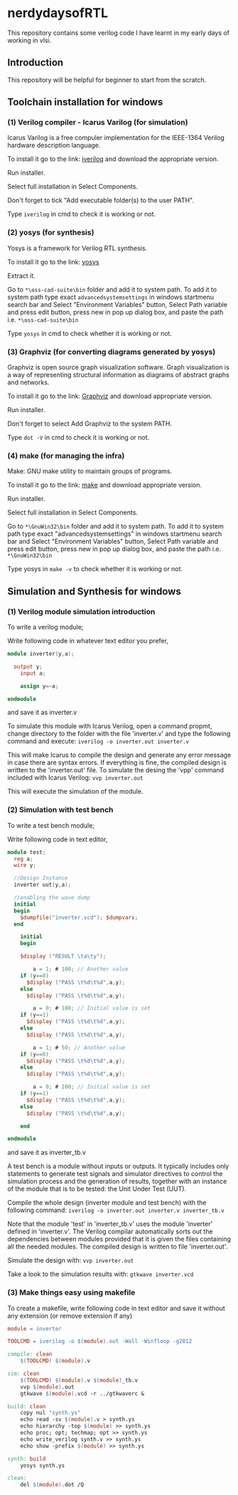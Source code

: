 # nerdydaysofRTL

This repository contains some verilog code I have learnt in my early days of working in vlsi.

## Introduction

This repository will be helpful for beginner to start from the scratch.

## Toolchain installation for windows

### (1) Verilog compiler - Icarus Varilog (for simulation)

Icarus Varilog is a free compuler implementation for the IEEE-1364 Verilog hardware description language.

To install it go to the link: [iverilog](https://bleyer.org/icarus/) and download the appropriate version.

Run installer.

Select full installation in Select Components.

Don't forget to tick "Add executable folder(s) to the user PATH".

Type ```iverilog``` in cmd to check it is working or not.

### (2) yosys (for synthesis)

Yosys is a framework for Verilog RTL synthesis.

To install it go to the link: [yosys](https://github.com/YosysHQ/oss-cad-suite-build/releases/tag/2022-11-29)

Extract it.

Go to ```*\oss-cad-suite\bin``` folder and add it to system path. To add it to system path type exact ```advancedsystemsettings``` in windows startmenu search bar and Select "Environment Variables" button, Select Path variable and press edit button, press new in pop up dialog box, and paste the path i.e. ```*\oss-cad-suite\bin```

Type ```yosys``` in cmd to check whether it is working or not.

### (3) Graphviz (for converting diagrams generated by yosys)

Graphviz is open source graph visualization software. Graph visualization is a way of representing structural information as diagrams of abstract graphs and networks.

To install it go to the link: [Graphviz](https://graphviz.org/download/) and download appropriate version.

Run installer.

Don't forget to select Add Graphviz to the system PATH.

Type ```dot -V``` in cmd to check it is working or not.

### (4) make (for managing the infra)

Make: GNU make utility to maintain groups of programs.

To install it go to the link: [make](https://gnuwin32.sourceforge.net/packages/make.htm) and download appropriate version.

Run installer.

Select full installation in Select Components.

Go to ```*\GnuWin32\bin``` folder and add it to system path. To add it to system path type exact "advancedsystemsettings" in windows startmenu search bar and Select "Environment Variables" button, Select Path variable and press edit button, press new in pop up dialog box, and paste the path i.e. ```*\GnuWin32\bin```

Type yosys in ```make -v``` to check whether it is working or not.

## Simulation and Synthesis for windows

### (1) Verilog module simulation introduction

To write a verilog module;

Write following code in whatever text editor you prefer,

```verilog
module inverter(y,a);

  output y;
	input a;

	assign y=~a;

endmodule
```

and save it as inverter.v

To simulate this module with Icarus Verilog, open a command propmt, change directory to the folder with the file 'inverter.v' and type the following command and execute: ```iverilog -o inverter.out inverter.v```

This will make Icarus to compile the design and generate any error message in case there are syntax errors. If everything is fine, the compiled design is written to the 'inverter.out' file. To simulate the desing the 'vpp' command included with Icarus Verilog: ```vvp inverter.out```

This will execute the simulation of the module.

### (2) Simulation with test bench

To write a test bench module;

Write following code in text editor,

```verilog
module test;
  reg a;
  wire y;

  //Design Instance
  inverter uut(y,a);

  //enabling the wave dump
  initial
  begin
    $dumpfile("inverter.vcd"); $dumpvars;
  end

	initial
	begin

    $display ("RESULT \ta\ty");

		a = 1; # 100; // Another value
    if (y==0)
      $display ("PASS \t%d\t%d",a,y);
    else
      $display ("PASS \t%d\t%d",a,y);

		a = 0; # 100; // Initial value is set
    if (y==1)
      $display ("PASS \t%d\t%d",a,y);
    else
      $display ("PASS \t%d\t%d",a,y);

		a = 1; # 50; // Another value
    if (y==0)
      $display ("PASS \t%d\t%d",a,y);
    else
      $display ("PASS \t%d\t%d",a,y);

		a = 0; # 100; // Initial value is set
    if (y==1)
      $display ("PASS \t%d\t%d",a,y);
    else
      $display ("PASS \t%d\t%d",a,y);

	end

endmodule
```

and save it as inverter_tb.v

A test bench is a module without inputs or outputs. It typically includes only statements to generate test signals and simulator directives to control the simulation process and the generation of results, together with an instance of the module that is to be tested: the Unit Under Test (UUT).

Compile the whole design (inverter module and test bench) with the following command: ```iverilog -o inverter.out inverter.v inverter_tb.v```

Note that the module 'test' in 'inverter_tb.v' uses the module 'inverter' defined in 'inverter.v'. The Verilog compilar automatically sorts out the dependencies between modules provided that it is given the files containing all the needed modules. The compiled design is written to file 'inverter.out'.

Simulate the design with: ```vvp inverter.out```

Take a look to the simulation results with: ```gtkwave inverter.vcd```

### (3) Make things easy using makefile

To create a makefile, write following code in text editor and save it without any extension (or remove extension if any)

```makefile
module = inverter

TOOLCMD = iverilog -o $(module).out -Wall -Winfloop -g2012

compile: clean
	$(TOOLCMD) $(module).v

sim: clean
	$(TOOLCMD) $(module).v $(module)_tb.v
	vvp $(module).out
	gtkwave $(module).vcd -r ../gtkwaverc &

build: clean
	copy nul "synth.ys"
	echo read -sv $(module).v > synth.ys
	echo hierarchy -top $(module) >> synth.ys
	echo proc; opt; techmap; opt >> synth.ys
	echo write_verilog synth.v >> synth.ys
	echo show -prefix $(module) >> synth.ys

synth: build
	yosys synth.ys

clean:
	del $(module).dot /Q
```

